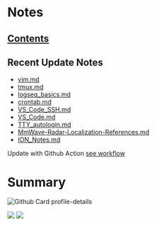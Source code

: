 <!--
**dino920135/dino920135** is a ✨ _special_ ✨ repository because its `README.md` (this file) appears on your GitHub profile.
-->
<!-- # About me -->
# Notes
## [Contents](https://github.com/dino920135/Notes/blob/main/pages/Contents.md)
## Recent Update Notes
<!-- BLOG-POST-LIST:START -->
- [vim.md](https://github.com/dino920135/Notes/blob/main/pages/vim.md)
- [tmux.md](https://github.com/dino920135/Notes/blob/main/pages/tmux.md)
- [logseq_basics.md](https://github.com/dino920135/Notes/blob/main/pages/logseq_basics.md)
- [crontab.md](https://github.com/dino920135/Notes/blob/main/pages/crontab.md)
- [VS_Code_SSH.md](https://github.com/dino920135/Notes/blob/main/pages/VS_Code_SSH.md)
- [VS_Code.md](https://github.com/dino920135/Notes/blob/main/pages/VS_Code.md)
- [TTY_autologin.md](https://github.com/dino920135/Notes/blob/main/pages/TTY_autologin.md)
- [MmWave-Radar-Localization-References.md](https://github.com/dino920135/Notes/blob/main/pages/MmWave-Radar-Localization-References.md)
- [ION_Notes.md](https://github.com/dino920135/Notes/blob/main/pages/ION_Notes.md)
<!-- BLOG-POST-LIST:END -->
Update with Github Action [see workflow](https://github.com/dino920135/dino920135/tree/main/.github/workflows)

# Summary
![Github Card profile-details](http://github-profile-summary-cards.vercel.app/api/cards/profile-details?username=dino920135&theme=github_dark)

![](http://github-profile-summary-cards.vercel.app/api/cards/stats?username=dino920135&theme=github_dark) ![](http://github-profile-summary-cards.vercel.app/api/cards/most-commit-language?username=dino920135&theme=github_dark)
